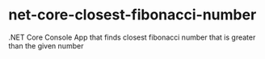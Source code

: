 # net-core-closest-fibonacci-number
.NET Core Console App that finds closest fibonacci number that is greater than the given number

